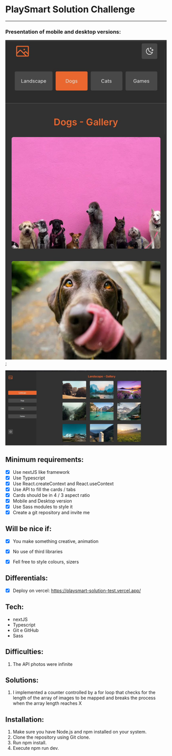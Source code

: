 # PlaySmart Solution Challenge
---
### Presentation of mobile and desktop versions:

![version mobile](./src/imgsReadme/versionmobile.jpg);

![version desktop](./src/imgsReadme/versiondesktop.jpg)

## Minimum requirements:

- [x] Use nextJS like framework
- [x] Use Typescript
- [x] Use React.createContext and React.useContext
- [x] Use API to fill the cards / tabs
- [x] Cards should be in 4 / 3 aspect ratio
- [x] Mobile and Desktop version
- [x] Use Sass modules to style it 
- [x] Create a git repository and invite me

## Will be nice if:

- [x] You make something creative, animation
- [x] No use of third libraries
- [x] Fell free to style colours, sizers


## Differentials:
- [x] Deploy on vercel: https://playsmart-solution-test.vercel.app/

## Tech:

- nextJS
- Typescript
- Git e GitHub
- Sass

## Difficulties:

1. The API photos were infinite 

## Solutions:

1. I implemented a counter controlled by a for loop that checks for the length of the array of images to be mapped and breaks the process when the array length reaches X

## Installation: 

1. Make sure you have Node.js and npm installed on your system.
2. Clone the repository using Git clone.
3. Run npm install.
4. Execute npm run dev.
